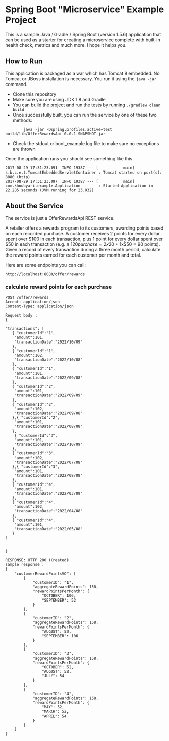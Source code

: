 # Spring Boot "Microservice" Example Project

This is a sample Java / Gradle / Spring Boot (version 1.5.6) application that can be used as a starter for creating a microservice complete with built-in health check, metrics and much more. I hope it helps you.

## How to Run 

This application is packaged as a war which has Tomcat 8 embedded. No Tomcat or JBoss installation is necessary. You run it using the ```java -jar``` command.

* Clone this repository 
* Make sure you are using JDK 1.8 and Gradle 
* You can build the project and run the tests by running ```./gradlew clean build```
* Once successfully built, you can run the service by one of these two methods:
```
        java -jar -Dspring.profiles.active=test build/lib/OfferRewardsApi-0.0.1-SNAPSHOT.jar

```
* Check the stdout or boot_example.log file to make sure no exceptions are thrown

Once the application runs you should see something like this

```
2017-08-29 17:31:23.091  INFO 19387 --- [           main] s.b.c.e.t.TomcatEmbeddedServletContainer : Tomcat started on port(s): 8080 (http)
2017-08-29 17:31:23.097  INFO 19387 --- [           main] com.khoubyari.example.Application        : Started Application in 22.285 seconds (JVM running for 23.032)
```

## About the Service

The service is just a OfferRewardsApi REST service. 

A retailer offers a rewards program to its customers, awarding points based on each recorded purchase.
A customer receives 2 points for every dollar spent over $100 in each transaction, plus 1 point for every dollar
spent over $50 in each transaction
(e.g. a $120 purchase = 2x$20 + 1x$50 = 90 points).
Given a record of every transaction during a three month period, calculate the reward points earned for each
customer per month and total.

Here are some endpoints you can call:

```
http://localhost:8080/offer/rewards

```

### calculate reward points for each purchase

```
POST /offer/rewards
Accept: application/json
Content-Type: application/json

Request body :
{
   
"transactions": [
   { "customerId":"1",
    "amount":101,
    "transactionDate":"2022/10/09"
   },
   { "customerId":"1",
    "amount":102,
    "transactionDate":"2022/10/08"
   },
   { "customerId":"1",
    "amount":101,
    "transactionDate":"2022/09/08"
   },
   { "customerId":"2",
    "amount":101,
    "transactionDate":"2022/09/09"
   },
   { "customerId":"2",
    "amount":102,
    "transactionDate":"2022/09/08"
   },{ "customerId":"2",
    "amount":101,
    "transactionDate":"2022/08/08"
   },
    { "customerId":"3",
    "amount":101,
    "transactionDate":"2022/10/09"
   },
   { "customerId":"3",
    "amount":102,
    "transactionDate":"2022/07/08"
   },{ "customerId":"3",
    "amount":101,
    "transactionDate":"2022/08/08"
   },
   { "customerId":"4",
    "amount":101,
    "transactionDate":"2022/03/09"
   },
   { "customerId":"4",
    "amount":102,
    "transactionDate":"2022/04/08"
   },
   { "customerId":"4",
    "amount":101,
    "transactionDate":"2022/05/08"
   }
]


}

RESPONSE: HTTP 200 (Created)
sample response :
{
    "customerRewardPointsVO": [
        {
            "customerID": "1",
            "aggregateRewardPoints": 158,
            "rewardPointsPerMonth": {
                "OCTOBER": 106,
                "SEPTEMBER": 52
            }
        },
        {
            "customerID": "2",
            "aggregateRewardPoints": 158,
            "rewardPointsPerMonth": {
                "AUGUST": 52,
                "SEPTEMBER": 106
            }
        },
        {
            "customerID": "3",
            "aggregateRewardPoints": 158,
            "rewardPointsPerMonth": {
                "OCTOBER": 52,
                "AUGUST": 52,
                "JULY": 54
            }
        },
        {
            "customerID": "4",
            "aggregateRewardPoints": 158,
            "rewardPointsPerMonth": {
                "MAY": 52,
                "MARCH": 52,
                "APRIL": 54
            }
        }
    ]
}
```


